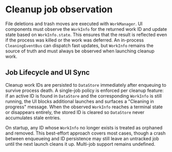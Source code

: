 # Cleanup job observation

File deletions and trash moves are executed with `WorkManager`.
UI components must observe the `WorkInfo` for the returned work ID and update
state based on `WorkInfo.state`. This ensures that the result is reflected even
if the process was killed or the work was deferred. An in-process
`CleaningEventBus` can dispatch fast updates, but `WorkInfo` remains the source
of truth and must always be observed when launching cleanup work.

## Job Lifecycle and UI Sync

Cleanup work IDs are persisted to `DataStore` immediately after enqueuing to
survive process death. A single-job policy is enforced per cleanup feature: if
an active ID is found in `DataStore` and the corresponding `WorkInfo` is still
running, the UI blocks additional launches and surfaces a "Cleaning in progress"
message. When the observed `WorkInfo` reaches a terminal state or disappears
entirely, the stored ID is cleared so `DataStore` never accumulates stale
entries.

On startup, any ID whose `WorkInfo` no longer exists is treated as orphaned and
removed. This best-effort approach covers most cases, though a crash between
enqueueing and ID persistence may still leave an untracked job until the next
launch cleans it up. Multi-job support remains undefined.
